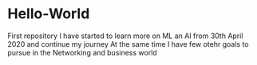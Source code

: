 # Hello-World
First repository 
I have started to learn more on ML an AI from 30th April 2020 and continue my journey
At the same time I have few otehr goals to pursue in the Networking and business world 
